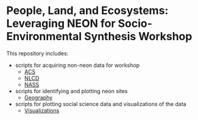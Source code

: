 # People, Land, and Ecosystems: Leveraging NEON for Socio-Environmental Synthesis Workshop

This repository includes:  
* scripts for acquiring non-neon data for workshop  
  - [ACS](https://github.com/kristalj/SESYNC-NEON-DATA/tree/master/ACS)
  - [NLCD](https://github.com/kristalj/SESYNC-NEON-DATA/tree/master/NLCD)
  - [NASS](https://github.com/kristalj/SESYNC-NEON-DATA/tree/master/NASS)
* scripts for identifying and plotting neon sites
  - [Geography](https://github.com/kristalj/SESYNC-NEON-DATA/tree/master/Geography)
* scripts for plotting social science data and visualizations of the data   
  - [Visualizations](https://github.com/kristalj/SESYNC-NEON-DATA/tree/master/Visualizations)
